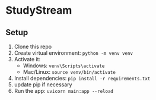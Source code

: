 # StudyStream

## Setup

1. Clone this repo
2. Create virtual environment: `python -m venv venv`
3. Activate it:
   - Windows: `venv\Scripts\activate`
   - Mac/Linux: `source venv/bin/activate`
4. Install dependencies: `pip install -r requirements.txt`
5. update pip if necessary
6. Run the app: `uvicorn main:app --reload`